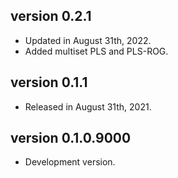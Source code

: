 ## version 0.2.1

- Updated in August 31th, 2022.
- Added multiset PLS and PLS-ROG.

## version 0.1.1

- Released in August 31th, 2021.

## version 0.1.0.9000

- Development version.
